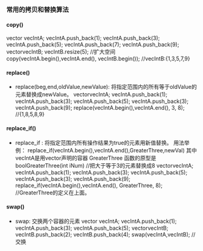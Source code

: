 ### 常用的拷贝和替换算法
#### copy() 
vector<int> vecIntA;
vecIntA.push_back(1);
vecIntA.push_back(3);
vecIntA.push_back(5);
vecIntA.push_back(7);
vecIntA.push_back(9);
vector<int>vecIntB;
vecIntB.resize(5);                       //扩大空间
copy(vecIntA.begin(),vecIntA.end(), vecIntB.begin());  //vecIntB:{1,3,5,7,9}
#### replace() 
- replace(beg,end,oldValue,newValue):    将指定范围内的所有等于oldValue的元素替换成newValue。
  vector<int>vecIntA;
  vecIntA.push_back(1);
  vecIntA.push_back(3);
  vecIntA.push_back(5);
  vecIntA.push_back(3);
  vecIntA.push_back(9);
  replace(vecIntA.begin(),vecIntA.end(), 3, 8);          //{1,8,5,8,9}
#### replace_if() 
- replace_if : 将指定范围内所有操作结果为true的元素用新值替换。
  用法举例：
  replace_if(vecIntA.begin(),vecIntA.end(),GreaterThree,newVal)
  其中vecIntA是用vector<int>声明的容器
  GreaterThree 函数的原型是 boolGreaterThree(int iNum)
  //把大于等于3的元素替换成8
  vector<int>vecIntA;
  vecIntA.push_back(1);
  vecIntA.push_back(3);
  vecIntA.push_back(5);
  vecIntA.push_back(3);
  vecIntA.push_back(9);
  replace_if(vecIntA.begin(),vecIntA.end(), GreaterThree, 8);          //GreaterThree的定义在上面。
#### swap() 
- swap:   交换两个容器的元素
  vector<int> vecIntA;
  vecIntA.push_back(1);
  vecIntA.push_back(3);
  vecIntA.push_back(5);
  vector<int>vecIntB;
  vecIntB.push_back(2);
  vecIntB.push_back(4);
  swap(vecIntA,vecIntB);  //交换